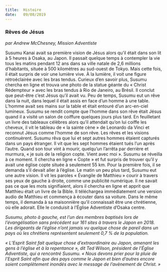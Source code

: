```yaml
---
title:  Histoire
date:   09/08/2019
---
```


### Rêves de Jésus

_par Andrew McChesney, Mission Adventiste_

Susumu Kanai avait sa première vision de Jésus alors qu’il était dans son lit à 5 heures à Osaka, au Japon. Il passait quelque temps à contempler la vie tous les matins pendant 12 ans dans sa ville natale de 2,6 millions d’habitants, située à 500 kilomètres au sud-ouest de Tokyo. Mais cette fois, il était surpris de voir une lumière vive. À la lumière, il voit une figure rétroéclairée avec les bras tendus. Curieux d’en savoir plus, Susumu chercha en ligne et trouva une photo de la statue géante du « Christ Rédempteur » avec les bras tendus à Rio de Janeiro, au Brésil. Il conclut que peut-être c’est Jésus qu’il avait vu. Peu de temps, Susumu eut un rêve dans la nuit, dans lequel il était assis en face d’un homme à une table. L’homme avait ses mains sur la table et était entouré d’un arc-en-ciel lumineux. Susumu se rendit compte que l’homme dans son rêve était Jésus quand il a visité un salon de coiffure quelques jours plus tard. En feuilletant un livre des tableaux célèbres alors qu’il attendait qu’on lui coiffe les cheveux, il vit le tableau de « la sainte cène » de Leonardo da Vinci et reconnut Jésus comme l’homme de son rêve. Les rêves et les visions continuèrent. Susumu rêva que lui et sept autres hommes étaient capturés dans un pays étranger. Il vit que les sept hommes étaient tués l’un après l’autre. Quand son tour vint à mourir, quelqu’un l’arrêta par derrière et murmura, « je suis de la religion copte. Vient avec moi ». Susumu se réveilla à ce moment. Il chercha en ligne « Copte » et fut surpris de trouver qu’il y avait une église copte située à seulement 55 km. Pour la première fois, il se demanda s’il devait aller à l’église. Le matin un peu plus tard, Susumu eut une autre vision. Il vit les paroles « Évangile de Matthieu » courir à travers ses yeux de gauche à droite, comme une publicité numérique. Il ne savait pas ce que les mots signifiaient, alors il chercha en ligne et apprit que Matthieu était un livre de la Bible. Il téléchargea immédiatement une version audio de Matthieu et commença à écouter dans sa voiture. Dans le même temps, il demanda à sa maisonnière qu’il connaissait être une chrétienne, où elle adorait. Elle le conduisit à l’Église Adventiste d’Osaka centre.

_Susumu, photo à gauche, est l’un des membres baptisés lors de l’évangélisation sans précédent sur 161 sites à travers le Japon en 2018. Les dirigeants de l’église n’ont jamais vu quelque chose de pareil dans un pays où les chrétiens représentent seulement 0,7 % de la population._

_« L’Esprit Saint fait quelque chose d’extraordinaire au Japon, amenant les gens à l’église et à la repentance », dit Ted Wilson, président de l’Église Adventiste, qui a rencontré Susumu. « Nous devons prier pour la pluie de l’Esprit Saint afin que des pays comme le Japon et bien d’autres encore soient complètement inondés avec le message de l’avènement de Christ. »_
